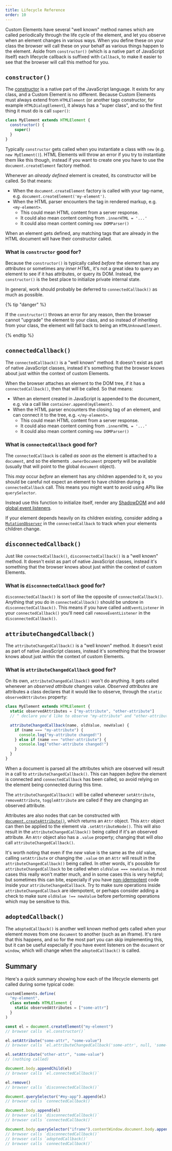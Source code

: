 ```yaml
---
title: Lifecycle Reference
order: 10
---
```


Custom Elements have several "well known" method names which are called periodically through the life cycle of the
element, and let you observe when an element changes in various ways. When you define these on your class the browser
will call these on your behalf as various things happen to the element. Aside from `constructor()` (which is a native
part of JavaScript itself) each lifecycle callback is suffixed with `Callback`, to make it easier to see that the
browser will call this method for you.

## `constructor()`

The [constructor][constructor] is a native part of the JavaScript language. It exists for any class, and a Custom
Element is no different. Because Custom Elements must always extend from `HTMLElement` (or another tags constructor, for
example `HTMLDialogElement`), it always has a "super class", and so the first thing it must do is call `super()`:

```js
class MyElement extends HTMLElement {
  constructor() {
    super()
  }
}
```

Typically `constructor` gets called when you instantiate a class with `new` (e.g. `new MyElement()`). HTML Elements will
throw an error if you try to instantiate them like this though, instead if you want to create one you have to use the
`document.createElement` factory method.

Whenever an _already defined_ element is created, its constructor will be called. So that means:

- When the `document.createElement` factory is called with your tag-name, e.g. `document.createElement('my-element')`.
- When the HTML parser encounters the tag in rendered markup, e.g. `<my-element>`.
  - This could mean HTML content from a server response.
  - It could also mean content coming from `.innerHTML = '...'`
  - It could also mean content coming `new DOMParser()`

When an element gets defined, any matching tags that are already in the HTML document will have their constructor
called.

### What is `constructor` good for?

Because the `constructor()` is typically called _before_ the element has any _attributes_ or sometimes any _inner HTML_,
it's not a great idea to query an element to see if it has attributes, or query its DOM. Instead, the `constructor()` is
the best place to initialize private internal state.

In general, work should probably be deferred to `connectedCallback()` as much as possible.

{% tip "danger" %}

If the `constructor()` throws an error for any reason, then the browser cannot "upgrade" the element to your class, and
so instead of inheriting from your class, the element will fall back to being an `HTMLUnknownElement`.

{% endtip %}

## `connectedCallback()`

The `connectedCallback()` is a "well known" method. It doesn't exist as part of native JavaScript classes, instead it's
something that the browser knows about just within the context of custom Elements.

When the browser attaches an element to the DOM tree, if it has a `connectedCallback()`, then that will be called. So
that means:

- When an element created in JavaScript is appended to the document, e.g. via a call like `container.append(myElement)`.
- When the HTML parser encounters the closing tag of an element, and can connect it to the tree, e.g. `</my-element>`.
  - This could mean HTML content from a server response.
  - It could also mean content coming from `.innerHTML = '...'`
  - It could also mean content coming `new DOMParser()`

### What is `connectedCallback` good for?

The `connectedCallback` is called _as soon as_ the element is attached to a `document`, and so the elements
`.ownerDocument` property will be available (usually that will point to the global `document` object).

This _may_ occur _before_ an element has any children appended to it, so you should be careful not expect an element to
have children during a `connectedCallback` call. This means you might want to avoid using APIs like `querySelector`.

Instead use this function to initialize itself, render any [ShadowDOM][shadowdom] and add [global event
listeners][events].

If your element depends heavily on its children existing, consider adding a
[`MutationObserver`](https://developer.mozilla.org/en-US/docs/Web/API/MutationObserver) in the `connectedCallback` to
track when your elements children change.

## `disconnectedCallback()`

Just like `connectedCallback()`, `disconnectedCallback()` is a "well known" method. It doesn't exist as part of native
JavaScript classes, instead it's something that the browser knows about just within the context of custom Elements.

### What is `disconnectedCallback` good for?

`disconnectedCallback()` is sort of like the opposite of `connectedCallback()`. Anything that you do in
`connectedCallback()` should be undone in `disconnectedCallback()`. This means if you have called `addEventListener` in
your `connectedCallback()` you'll need call `removeEventListener` in the `disconnectedCallback()`.

## `attributeChangedCallback()`

The `attributeChangedCallback()` is a "well known" method. It doesn't exist as part of native JavaScript classes,
instead it's something that the browser knows about just within the context of custom Elements.

### What is `attributeChangedCallback` good for?

On its own, `attributeChangedCallback()` won't do anything. It gets called whenever an _observed attribute_ changes
value. _Observed attributes_ are attributes a class declares that it would like to observe, through the
`static observedAttributes` property:

```js
class MyElement extends HTMLElement {
  static observedAttributes = ["my-attribute", "other-attribute"]
  // ^ declare you'd like to observe "my-attribute" and "other-attribute"

  attributeChangedCallback(name, oldValue, newValue) {
    if (name === "my-attribute") {
      console.log("my-attribute changed!")
    } else if (name === "other-attribute") {
      console.log("other-attribute changed!")
    }
  }
}
```

When a document is parsed all the attributes which are observed will result in a call to `attributeChangedCallback()`.
This can happen _before_ the element is connected and `connectedCallback` has been called, so avoid relying on the
element being connected during this time.

The `attributeChangedCallback()` will be called whenever `setAttribute`, `removeAttribute`, `toggleAttribute` are called
if they are changing an observed attribute.

Attributes are also nodes that can be constructed with [`document.createAttribute()`][createattribute], which returns an
`Attr` object. This `Attr` object can then be applied to the element via `.setAttributeNode()`. This will also result in
the `attributeChangedCallback()` being called if it's an observed attribute. An `Attr` object also has a `.value`
property; changing that will _also_ call `attributeChangedCallback()`.

It's worth noting that even if the _new_ value is the same as the _old_ value, calling `setAttribute` or changing the
`.value` on an `Attr` will result in the `attributeChangedCallback()` being called. In other words, it's possible for
`attributeChangedCallback` to be called when `oldValue === newValue`. In most cases this really won't matter much, and
in some cases this is very helpful; but sometimes this can bite, especially if you have
[non-idempotent](https://en.wikipedia.org/wiki/Idempotence#Computer_science_examples) code inside your
`attributeChangedCallback`. Try to make sure operations inside `attributeChangedCallback` are idempotent, or perhaps
consider adding a check to make sure `oldValue !== newValue` before performing operations which may be sensitive to
this.

## `adoptedCallback()`

The `adoptedCallback()` is another well known method gets called when your element moves from one `document` to another
(such as an iframe). It's rare that this happens, and so for the most part you can skip implementing this, but it can be
useful especially if you have event listeners on the `document` or `window`, which will change when the
`adoptedCallback()` is called.

## Summary

Here's a quick summary showing how each of the lifecycle elements get called during some typical code:

```js
customElements.define(
  "my-element",
  class extends HTMLElement {
    static observedAttributes = ["some-attr"]
  }
)

const el = document.createElement("my-element")
// browser calls `el.constructor()`

el.setAttribute("some-attr", "some-value")
// browser calls `el.attributeChangedCallback('some-attr', null, 'some-value')`

el.setAttribute("other-attr", "some-value")
// (nothing called)

document.body.appendChild(el)
// browser calls `el.connectedCallback()`

el.remove()
// browser calls `disconnectedCallback()`

document.querySelector("#my-app").append(el)
// browser calls `connectedCallback()`

document.body.append(el)
// browser calls `disconnectedCallback()`
// browser calls `connectedCallback()`

document.body.querySelector("iframe").contentWindow.document.body.append(el)
// browser calls `disconnectedCallback()`
// browser calls `adoptedCallback()`
// browser calls `connectedCallback()`
```

[constructor]: https://developer.mozilla.org/en-US/docs/Web/JavaScript/Reference/Classes/constructor
[shadowdom]: /learn/components/shadowdom
[events]: /learn/components/events
[createattribute]: https://developer.mozilla.org/en-US/docs/Web/API/Document/createAttribute

